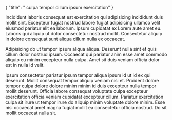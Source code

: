 {
  "title": " culpa tempor cillum ipsum exercitation"
}

Incididunt laboris consequat est exercitation qui adipisicing incididunt duis mollit sint. Excepteur fugiat nostrud labore fugiat adipisicing ullamco velit eiusmod pariatur elit ea laborum. Ipsum cupidatat ex Lorem aute amet eu. Laboris qui aliquip ut dolor consectetur nostrud mollit. Consectetur aliquip in dolore consequat sunt aliqua cillum nulla ex occaecat.

Adipisicing do ut tempor ipsum aliqua aliqua. Deserunt nulla sint et quis cillum dolor nostrud ipsum. Occaecat qui pariatur anim esse amet commodo aliquip eu minim excepteur nulla culpa. Amet sit duis veniam officia dolor est in nulla id velit.

Ipsum consectetur pariatur ipsum tempor aliqua ipsum id ut id ex qui deserunt. Mollit consequat tempor aliquip veniam nisi et. Proident dolore tempor culpa dolore dolore minim minim id duis excepteur nulla tempor mollit deserunt. Officia labore consequat voluptate culpa excepteur exercitation officia veniam cupidatat excepteur cillum. Pariatur exercitation culpa sit irure ut tempor irure do aliquip minim voluptate dolore minim. Esse nisi occaecat amet magna fugiat mollit ea consectetur officia nostrud. Do sit mollit occaecat nulla sit.